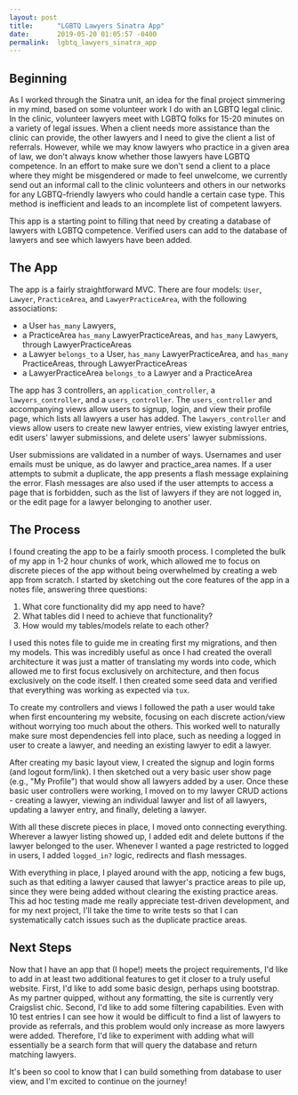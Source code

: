 ```yaml
---
layout: post
title:      "LGBTQ Lawyers Sinatra App"
date:       2019-05-20 01:05:57 -0400
permalink:  lgbtq_lawyers_sinatra_app
---
```


## Beginning
As I worked through the Sinatra unit, an idea for the final project simmering in my mind, based on some volunteer work I do with an LGBTQ legal clinic. In the clinic, volunteer lawyers meet with LGBTQ folks for 15-20 minutes on a variety of legal issues. When a client needs more assistance than the clinic can provide, the other lawyers and I need to give the client a list of referrals. However, while we may know lawyers who practice in a given area of law, we don't always know whether those lawyers have LGBTQ competence. In an effort to make sure we don't send a client to a place where they might be misgendered or made to feel unwelcome, we currently send out an informal call to the clinic volunteers and others in our networks for any LGBTQ-friendly lawyers who could handle a certain case type. This method is inefficient and leads to an incomplete list of competent lawyers. 

This app is a starting point to filling that need by creating a database of lawyers with LGBTQ competence. Verified users can add to the database of lawyers and see which lawyers have been added.

## The App
The app is a fairly straightforward MVC. There are four models: `User`, `Lawyer`, `PracticeArea`, and `LawyerPracticeArea`, with the following associations:
* a User `has_many` Lawyers,
* a PracticeArea `has_many` LawyerPracticeAreas, and `has_many` Lawyers, through LawyerPracticeAreas
* a Lawyer `belongs_to` a User, `has_many` LawyerPracticeArea, and `has_many` PracticeAreas, through LawyerPracticeAreas
* a LawyerPracticeArea `belongs_to` a Lawyer and a PracticeArea

The app has 3 controllers, an `application_controller`, a `lawyers_controller`, and a `users_controller`. The `users_controller` and accompanying views allow users to signup, login, and view their profile page, which lists all lawyers a user has added. The `lawyers_controller` and views allow users to create new lawyer entries, view existing lawyer entries, edit users' lawyer submissions, and delete users' lawyer submissions. 

User submissions are validated in a number of ways. Usernames and user emails must be unique, as do lawyer and practice_area names. If a user attempts to submit a duplicate, the app presents a flash message explaining the error. Flash messages are also used if the user attempts to access a page that is forbidden, such as the list of lawyers if they are not logged in, or the edit page for a lawyer belonging to another user.

## The Process
I found creating the app to be a fairly smooth process. I completed the bulk of my app in 1-2 hour chunks of work, which allowed me to focus on discrete pieces of the app without being overwhelmed by creating a web app from scratch. I started by sketching out the core features of the app in a notes file, answering three questions:
1. What core functionality did my app need to have?
2. What tables did I need to achieve that functionality? 
3. How would my tables/models relate to each other? 

I used this notes file to guide me in creating first my migrations, and then my models. This was incredibly useful as once I had created the overall architecture it was just a matter of translating my words into code, which allowed me to first focus exclusively on architecture, and then focus exclusively on the code itself. I then created some seed data and verified that everything was working as expected via `tux`.

To create my controllers and views I followed the path a user would take when first encountering my website, focusing on each discrete action/view without worrying too much about the others. This worked well to naturally make sure most dependencies fell into place, such as needing a logged in user to create a lawyer, and needing an existing lawyer to edit a lawyer.

After creating my basic layout view, I created the signup and login forms (and logout form/link). I then sketched out a very basic user show page (e.g., "My Profile") that would show all lawyers added by a user.  Once these basic user controllers were working, I moved on to my lawyer CRUD actions - creating a lawyer, viewing an individual lawyer and list of all lawyers, updating a lawyer entry, and finally, deleting a lawyer.

With all these discrete pieces in place, I moved onto connecting everything. Wherever a lawyer listing showed up, I added edit and delete buttons if the lawyer belonged to the user. Whenever I wanted a page restricted to logged in users, I added `logged_in?` logic, redirects and flash messages. 

With everything in place, I played around with the app, noticing a few bugs, such as that editing a lawyer caused that lawyer's practice areas to pile up, since they were being added without clearing the existing practice areas. This ad hoc testing made me really appreciate test-driven development, and for my next project, I'll take the time to write tests so that I can systematically catch issues such as the duplicate practice areas.

## Next Steps
Now that I have an app that (I hope!) meets the project requirements, I'd like to add in at least two additional features to get it closer to a truly useful website. First, I'd like to add some basic design, perhaps using bootstrap. As my partner quipped, without any formatting, the site is currently very Craigslist chic. Second, I'd like to add some filtering capabilities. Even with 10 test entries I can see how it would be difficult to find a list of lawyers to provide as referrals, and this problem would only increase as more lawyers were added. Therefore, I'd like to experiment with adding what will essentially be a search form that will query the database and return matching lawyers.

It's been so cool to know that I can build something from database to user view, and I'm excited to continue on the journey!

